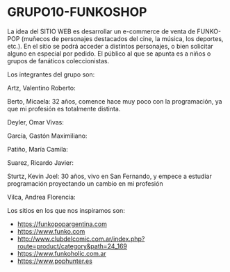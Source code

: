 # GRUPO10-FUNKOSHOP

La idea del SITIO WEB es desarrollar un e-commerce de venta de FUNKO-POP (muñecos de personajes destacados del cine, la música, los deportes, etc.). En el sitio se podrá acceder a distintos personajes, o bien solicitar alguno en especial por pedido. 
El público al que se apunta es a niños o grupos de fanáticos coleccionistas.

Los integrantes del grupo son:

Artz, Valentino Roberto:

Berto, Micaela: 32 años, comence hace muy poco con la programación, ya que mi profesión es totalmente distinta.

Deyler, Omar Vivas:

García, Gastón Maximiliano:

Patiño, María Camila:

Suarez, Ricardo Javier:

Sturtz, Kevin Joel: 30 años, vivo en San Fernando, y empece a estudiar programación proyectando un cambio en mi profesión 

Vilca, Andrea Florencia:


Los sitios en los que nos inspiramos son:
- https://funkopopargentina.com
- https://www.funko.com
- http://www.clubdelcomic.com.ar/index.php?route=product/category&path=24_169
- https://www.funkoholic.com.ar
- https://www.pophunter.es

